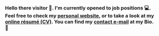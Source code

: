 ### Hello there visitor 👋. I'm currently opened to job positions 💻. Feel free to check my [personal website](https://damian-m-g.github.io/), or to take a look at my [online résumé (CV)](https://www.linkedin.com/in/damianmg/). You can find my [contact e-mail](mailto:gonzalezdamianm@gmail.com) at my Bio. 🌌

<!--
**damian-m-g/damian-m-g** is a ✨ _special_ ✨ repository because its `README.md` (this file) appears on your GitHub profile.

Here are some ideas to get you started:

- 🔭 I’m currently working on ...
- 🌱 I’m currently learning ...
- 👯 I’m looking to collaborate on ...
- 🤔 I’m looking for help with ...
- 💬 Ask me about ...
- 📫 How to reach me: ...
- 😄 Pronouns: ...
- ⚡ Fun fact: ...
-->
